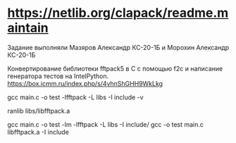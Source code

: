 # https://netlib.org/clapack/readme.maintain

Задание выполняли Мазяров Александр КС-20-1Б и Морохин Александр КС-20-1Б

Конвертирование библиотеки fftpack5 в С с помощью f2c и написание генератора тестов на IntelPython.
https://box.icmm.ru/index.php/s/4vhnShGHH9WkLkg



gcc main.c -o test -lfftpack -L libs -I include -v

ranlib libs/libfftpack.a

gcc main.c -o test -lm -lfftpack -L libs -I include/
gcc -o test main.c libfftpack.a -I include 
